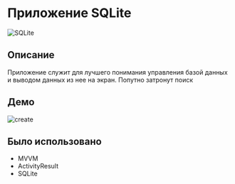 # Приложение SQLite
![SQLite](https://user-images.githubusercontent.com/64940811/205202467-d66016fe-6cfe-43a2-98e1-218c7014b34f.png)

## Описание
Приложение служит для лучшего понимания управления базой данных и выводом данных из нее на экран. Попутно затронут поиск

## Демо
![create](https://user-images.githubusercontent.com/64940811/205202901-e22cea2f-a895-465a-aeba-9d031aa81193.gif)

## Было использовано
* MVVM
* ActivityResult
* SQLite
